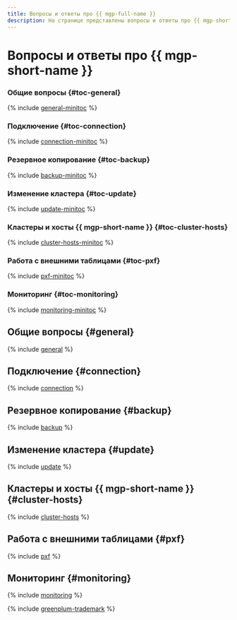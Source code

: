 ```yaml
---
title: Вопросы и ответы про {{ mgp-full-name }}
description: На странице представлены вопросы и ответы про {{ mgp-short-name }}.
---
```


# Вопросы и ответы про {{ mgp-short-name }}

### Общие вопросы {#toc-general}

{% include [general-minitoc](../../_qa/managed-greenplum/minitoc/general.md) %}

### Подключение {#toc-connection}

{% include [connection-minitoc](../../_qa/managed-greenplum/minitoc/connection.md) %}

### Резервное копирование {#toc-backup}

{% include [backup-minitoc](../../_qa/managed-greenplum/minitoc/backup.md) %}

### Изменение кластера {#toc-update}

{% include [update-minitoc](../../_qa/managed-greenplum/minitoc/update.md) %}

### Кластеры и хосты {{ mgp-short-name }} {#toc-cluster-hosts}

{% include [cluster-hosts-minitoc](../../_qa/managed-greenplum/minitoc/cluster-hosts.md) %}

### Работа с внешними таблицами {#toc-pxf}

{% include [pxf-minitoc](../../_qa/managed-greenplum/minitoc/pxf.md) %}

### Мониторинг {#toc-monitoring}

{% include [monitoring-minitoc](../../_qa/managed-greenplum/minitoc/monitoring.md) %}

## Общие вопросы {#general}

{% include [general](../../_qa/managed-greenplum/general.md) %}

## Подключение {#connection}

{% include [connection](../../_qa/managed-greenplum/connection.md) %}

## Резервное копирование {#backup}

{% include [backup](../../_qa/managed-greenplum/backup.md) %}

## Изменение кластера {#update}

{% include [update](../../_qa/managed-greenplum/update.md) %}

## Кластеры и хосты {{ mgp-short-name }} {#cluster-hosts}

{% include [cluster-hosts](../../_qa/managed-greenplum/cluster-hosts.md) %}

## Работа с внешними таблицами {#pxf}

{% include [pxf](../../_qa/managed-greenplum/pxf.md) %}

## Мониторинг {#monitoring}

{% include [monitoring](../../_qa/managed-greenplum/monitoring.md) %}

{% include [greenplum-trademark](../../_includes/mdb/mgp/trademark.md) %}
